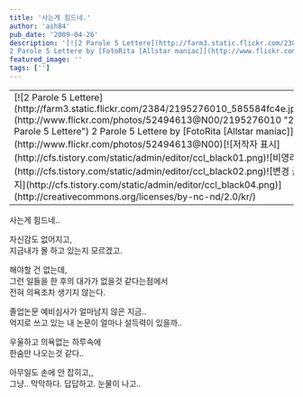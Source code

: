 ```yaml
---
title: '사는게 힘드네.'
author: 'ash84'
pub_date: '2009-04-26'
description: '[![2 Parole 5 Lettere](http://farm3.static.flickr.com/2384/2195276010_585584fc4e.jpg)](http://www.flickr.com/photos/52494613@N00/2195276010 "2 Parole 5 Lettere")  
2 Parole 5 Lettere by [FotoRita [Allstar maniac]](http://www.flickr.com/ph'
featured_image: ''
tags: ['']
---
```



<table class="flickrImgSearch">  
<tbody>  
<tr>  
<td>[![2 Parole 5 Lettere](http://farm3.static.flickr.com/2384/2195276010_585584fc4e.jpg)](http://www.flickr.com/photos/52494613@N00/2195276010 "2 Parole 5 Lettere")  
<span>2 Parole 5 Lettere by [FotoRita [Allstar maniac]](http://www.flickr.com/photos/52494613@N00)</span>[![저작자 표시](http://cfs.tistory.com/static/admin/editor/ccl_black01.png)![비영리](http://cfs.tistory.com/static/admin/editor/ccl_black02.png)![변경 금지](http://cfs.tistory.com/static/admin/editor/ccl_black04.png)](http://creativecommons.org/licenses/by-nc-nd/2.0/kr/)</td></tr></tbody></table> 사는게 힘드네..

자신감도 없어지고,   
 지금내가 몰 하고 있는지 모르겠고.

해야할 건 없는데,   
 그런 일들을 한 후의 대가가 없을것 같다는점에서  
 전혀 의욕조차 생기지 않는다.

졸업논문 예비심사가 얼마남지 않은 지금..  
 억지로 쓰고 있는 내 논문이 얼마나 설득력이 있을까..

우울하고 의욕없는 하루속에   
 한숨만 나오는것 같다..

아무일도 손에 안 잡히고,,  
 그냥.. 막막하다. 답답하고. 눈물이 나고..



